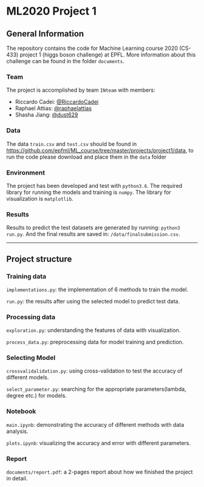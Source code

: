 # ML2020 Project 1

## General Information

The repository contains the code for Machine Learning course 2020 (CS-433) project 1 (higgs boson challenge) at EPFL. More information about this challenge can be found in the folder `documents`.

### Team
The project is accomplished by team `INteam` with members:
- Riccardo Cadei: [@RiccardoCadei](https://github.com/RiccardoCadei)
- Raphael Attias: [@raphaelattias](https://github.com/raphaelattias)
- Shasha Jiang: [@dust629](https://github.com/dust629)
### Data
The data `train.csv` and `test.csv` should be found in https://github.com/epfml/ML_course/tree/master/projects/project1/data, to run the code please download and place them in the `data` folder

### Environment
The project has been developed and test with `python3.6`.
The required library for running the models and training is `numpy`.
The library for visualization is `matplotlib`.

### Results

Results to predict the test datasets are generated by running:
`python3 run.py`.
And the final results are saved in: `/data/finalsubmission.csv`.
* * *
## Project structure

### Training data
`implementations.py`: the implementation of 6 methods to train the model.

`run.py`: the results after using the selected model to predict test data.

### Processing data 
`exploration.py`: understanding the features of data with visualization.

`process_data.py`: preprocessing data for model training and prediction.

### Selecting Model

`crossvalidalidation.py`: using cross-validation to test the accuracy of different models.

`select_parameter.py`: searching for the appropriate parameters(lambda, degree etc.) for models.

### Notebook

`main.ipynb`: demonstrating the accuracy of different methods with data analysis.
 
`plots.ipynb`: visualizing the accuracy and error with different parameters.

### Report

`documents/report.pdf`: a 2-pages report about how we finished the project in detail.

